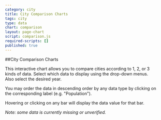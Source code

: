 ```yaml
---
category: city
title: City Comparison Charts
tags: city
type: data
chart: comparison
layout: page-chart
script: comparison.js
required-scripts: []
published: true
---
```


##City Comparison Charts

This interactive chart allows you to compare cities according to 1, 2, or 3 kinds of data. Select which data to display using the drop-down menus. Also select the desired year. 

You may order the data in descending order by any data type by clicking on the corresponding label (e.g. "Population").

Hovering or clicking on any bar will display the data value for that bar.

*Note: some data is currently missing or unverified.*
